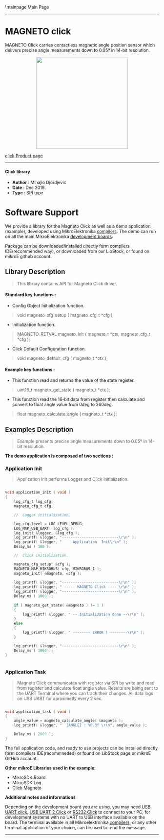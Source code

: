 \mainpage Main Page
 
 

---
# MAGNETO click

MAGNETO Click carries contactless magnetic angle position sensor which delivers precise angle measurements down to 0.05º in 14-bit resolution.

<p align="center">
  <img src="https://download.mikroe.com/images/click_for_ide/magneto_click.png" height=300px>
</p>

[click Product page](https://www.mikroe.com/magneto-click)

---


#### Click library 

- **Author**        : Mihajlo Djordjevic
- **Date**          : Dec 2019.
- **Type**          : SPI type


# Software Support

We provide a library for the Magneto Click 
as well as a demo application (example), developed using MikroElektronika 
[compilers](https://shop.mikroe.com/compilers). 
The demo can run on all the main MikroElektronika [development boards](https://shop.mikroe.com/development-boards).

Package can be downloaded/installed directly form compilers IDE(recommended way), or downloaded from our LibStock, or found on mikroE github account. 

## Library Description

> This library contains API for Magneto Click driver.

#### Standard key functions :

- Config Object Initialization function.
> void magneto_cfg_setup ( magneto_cfg_t *cfg ); 
 
- Initialization function.
> MAGNETO_RETVAL magneto_init ( magneto_t *ctx, magneto_cfg_t *cfg );

- Click Default Configuration function.
> void magneto_default_cfg ( magneto_t *ctx );

#### Example key functions :

- This function read and returns the value of the state register.
> uint16_t magneto_get_state ( magneto_t *ctx );
 
- This function read the 16-bit data from register then calculate and convert to float angle value from 0deg to 360deg.
> float magneto_calculate_angle ( magneto_t *ctx );

## Examples Description

> 
> Example presents precise angle measurements down to 0.05º in 14-bit resolution.
> 

**The demo application is composed of two sections :**

### Application Init 

>
> Application Init performs Logger and Click initialization.
> 

```c

void application_init ( void )
{
    log_cfg_t log_cfg;
    magneto_cfg_t cfg;

    //  Logger initialization.

    log_cfg.level = LOG_LEVEL_DEBUG;
    LOG_MAP_USB_UART( log_cfg );
    log_init( &logger, &log_cfg );
    log_printf( &logger, "--------------------------\r\n" );
    log_printf( &logger, "     Application  Init\r\n" );
    Delay_ms ( 100 );

    //  Click initialization.

    magneto_cfg_setup( &cfg );
    MAGNETO_MAP_MIKROBUS( cfg, MIKROBUS_1 );
    magneto_init( &magneto, &cfg );
    
    log_printf( &logger, "--------------------------\r\n" );
    log_printf( &logger, " ----- MAGNETO Click ---- \r\n" );
    log_printf( &logger, "--------------------------\r\n" );
    Delay_ms ( 1000 );
    
    if ( magneto_get_state( &magneto ) != 1 )
    {
        log_printf( &logger, " -- Initialization done --\r\n" );
    }
    else
    {
        log_printf( &logger, " -------- ERROR ! --------\r\n" );
    }

    log_printf( &logger, "--------------------------\r\n" );
    Delay_ms ( 1000 );
}
  
```

### Application Task

>
> Magneto Click communicates with register via SPI by write and read from register and calculate float angle value. 
> Results are being sent to the UART Terminal where you can track their changes. 
> All data logs on USB UART for aproximetly every 2 sec.
> 

```c

void application_task ( void )
{
    angle_value = magneto_calculate_angle( &magneto );
    log_printf( &logger, "  [ANGLE] : %0.3f \r\n", angle_value );

    Delay_ms ( 2000 );
}  

```

The full application code, and ready to use projects can be  installed directly form compilers IDE(recommneded) or found on LibStock page or mikroE GitHub accaunt.

**Other mikroE Libraries used in the example:** 

- MikroSDK.Board
- MikroSDK.Log
- Click.Magneto

**Additional notes and informations**

Depending on the development board you are using, you may need 
[USB UART click](https://shop.mikroe.com/usb-uart-click), 
[USB UART 2 Click](https://shop.mikroe.com/usb-uart-2-click) or 
[RS232 Click](https://shop.mikroe.com/rs232-click) to connect to your PC, for 
development systems with no UART to USB interface available on the board. The 
terminal available in all Mikroelektronika 
[compilers](https://shop.mikroe.com/compilers), or any other terminal application 
of your choice, can be used to read the message.



---
